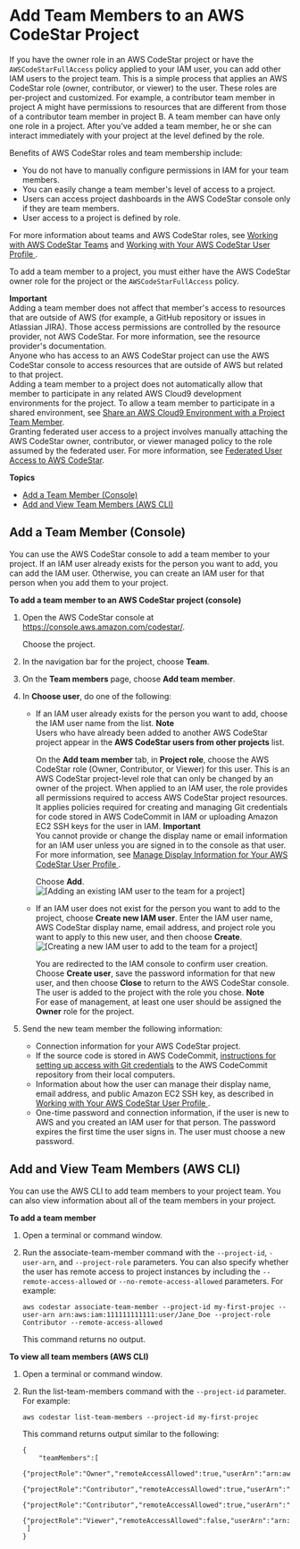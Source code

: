 # Add Team Members to an AWS CodeStar Project<a name="how-to-add-team-member"></a>

If you have the owner role in an AWS CodeStar project or have the `AWSCodeStarFullAccess` policy applied to your IAM user, you can add other IAM users to the project team\. This is a simple process that applies an AWS CodeStar role \(owner, contributor, or viewer\) to the user\. These roles are per\-project and customized\. For example, a contributor team member in project A might have permissions to resources that are different from those of a contributor team member in project B\. A team member can have only one role in a project\. After you've added a team member, he or she can interact immediately with your project at the level defined by the role\. 

Benefits of AWS CodeStar roles and team membership include:
+ You do not have to manually configure permissions in IAM for your team members\. 
+ You can easily change a team member's level of access to a project\.
+ Users can access project dashboards in the AWS CodeStar console only if they are team members\. 
+ User access to a project is defined by role\. 

For more information about teams and AWS CodeStar roles, see [Working with AWS CodeStar Teams](working-with-teams.md) and [Working with Your AWS CodeStar User Profile ](working-with-user-info.md)\.

To add a team member to a project, you must either have the AWS CodeStar owner role for the project or the `AWSCodeStarFullAccess` policy\. 

**Important**  
Adding a team member does not affect that member's access to resources that are outside of AWS \(for example, a GitHub repository or issues in Atlassian JIRA\)\. Those access permissions are controlled by the resource provider, not AWS CodeStar\. For more information, see the resource provider's documentation\.  
Anyone who has access to an AWS CodeStar project can  use the AWS CodeStar console to access resources that are outside of AWS but related to that project\.  
Adding a team member to a project does not automatically allow that member to participate in any related AWS Cloud9 development environments for the project\. To allow a team member to participate in a shared environment, see [Share an AWS Cloud9 Environment with a Project Team Member](setting-up-ide-cloud9.md#setting-up-ide-cloud9-share)\.  
Granting federated user access to a project involves manually attaching the AWS CodeStar owner, contributor, or viewer managed policy to the role assumed by the federated user\. For more information, see [Federated User Access to AWS CodeStar](access-permissions-federated.md)\.

**Topics**
+ [Add a Team Member \(Console\)](#how-to-add-team-member-console)
+ [Add and View Team Members \(AWS CLI\)](#how-to-add-team-member-cli)

## Add a Team Member \(Console\)<a name="how-to-add-team-member-console"></a>

You can use the AWS CodeStar console to add a team member to your project\. If an IAM user already exists for the person you want to add, you can add the IAM user\. Otherwise, you can create an IAM user for that person when you add them to your project\.<a name="adh-add-tm"></a>

**To add a team member to an AWS CodeStar project \(console\)**

1. Open the AWS CodeStar console at [https://console\.aws\.amazon\.com/codestar/](https://console.aws.amazon.com/codestar/)\.

   Choose the project\.

1. In the navigation bar for the project, choose **Team**\.

1. On the **Team members** page, choose **Add team member**\.

1. In **Choose user**, do one of the following: 
   + If an IAM user already exists for the person you want to add, choose the IAM user name from the list\. 
**Note**  
Users who have already been added to another AWS CodeStar project appear in the **AWS CodeStar users from other projects** list\.

     On the **Add team member** tab, in **Project role**, choose the AWS CodeStar role \(Owner, Contributor, or Viewer\) for this user\. This is an AWS CodeStar project\-level role that can only be changed by an owner of the project\. When applied to an IAM user, the role provides all permissions required to access AWS CodeStar project resources\. It applies policies required for creating and managing Git credentials for code stored in AWS CodeCommit in IAM or uploading Amazon EC2 SSH keys for the user in IAM\. 
**Important**  
You cannot provide or change the display name or email information for an IAM user unless you are signed in to the console as that user\. For more information, see [Manage Display Information for Your AWS CodeStar User Profile ](how-to-manage-user-pref.md)\.

     Choose **Add**\.  
![\[Adding an existing IAM user to the team for a project\]](http://docs.aws.amazon.com/codestar/latest/userguide/images/adh-team-add.png)
   + If an IAM user does not exist for the person you want to add to the project, choose **Create new IAM user**\. Enter the IAM user name, AWS CodeStar display name, email address, and project role you want to apply to this new user, and then choose **Create**\.   
![\[Creating a new IAM user to add to the team for a project\]](http://docs.aws.amazon.com/codestar/latest/userguide/images/adh-team-add-new.png)

     You are redirected to the IAM console to confirm user creation\. Choose **Create user**, save the password information for that new user, and then choose **Close** to return to the AWS CodeStar console\. The user is added to the project with the role you chose\.
**Note**  
For ease of management, at least one user should be assigned the **Owner** role for the project\.

1. Send the new team member the following information:
   + Connection information for your AWS CodeStar project\.
   + If the source code is stored in AWS CodeCommit, [instructions for setting up access with Git credentials](https://docs.aws.amazon.com/codecommit/latest/userguide/setting-up-gc.html) to the AWS CodeCommit repository from their local computers\.
   + Information about how the user can manage their display name, email address, and public Amazon EC2 SSH key, as described in [Working with Your AWS CodeStar User Profile ](working-with-user-info.md)\.
   + One\-time password and connection information, if the user is new to AWS and you created an IAM user for that person\. The password expires the first time the user signs in\. The user must choose a new password\.

## Add and View Team Members \(AWS CLI\)<a name="how-to-add-team-member-cli"></a>

You can use the AWS CLI to add team members to your project team\. You can also view information about all of the team members in your project\.

**To add a team member**

1. Open a terminal or command window\.

1. Run the associate\-team\-member command with the `--project-id`, `-user-arn`, and `--project-role` parameters\. You can also specify whether the user has remote access to project instances by including the `--remote-access-allowed` or `--no-remote-access-allowed` parameters\. For example:

   ```
   aws codestar associate-team-member --project-id my-first-projec --user-arn arn:aws:iam:111111111111:user/Jane_Doe --project-role Contributor --remote-access-allowed
   ```

   This command returns no output\.

**To view all team members \(AWS CLI\)**

1. Open a terminal or command window\.

1. Run the list\-team\-members command with the `--project-id` parameter\. For example:

   ```
   aws codestar list-team-members --project-id my-first-projec
   ```

   This command returns output similar to the following:

   ```
   {
       "teamMembers":[
   		  {"projectRole":"Owner","remoteAccessAllowed":true,"userArn":"arn:aws:iam::111111111111:user/Mary_Major"},
   		  {"projectRole":"Contributor","remoteAccessAllowed":true,"userArn":"arn:aws:iam::111111111111:user/Jane_Doe"},
   		  {"projectRole":"Contributor","remoteAccessAllowed":true,"userArn":"arn:aws:iam::111111111111:user/John_Doe"},
   		  {"projectRole":"Viewer","remoteAccessAllowed":false,"userArn":"arn:aws:iam::111111111111:user/John_Stiles"}
   	]
   }
   ```